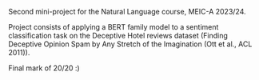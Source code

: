 Second mini-project for the Natural Language course, MEIC-A 2023/24.

Project consists of applying a BERT family model to a sentiment classification task on the Deceptive Hotel reviews dataset (Finding Deceptive Opinion Spam by Any Stretch of the Imagination (Ott et al., ACL 2011)).

Final mark of 20/20 :)
